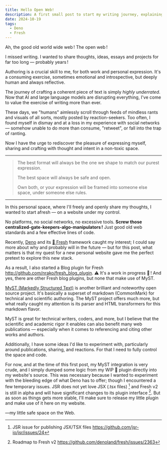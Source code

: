 ```yaml
---
title: Hello Open Web!
description: A first small post to start my writing journey, explaining my motives and what's behind it.
date: 2024-10-19
tags:
  - Deno
  - Fresh
---
```


Ah, the good old world wide web&thinsp;! The open web&thinsp;!

I missed writing. I wanted to share thoughts, ideas, essays and projects for far
too long — probably years&thinsp;!

Authoring is a crucial skill to me, for both work and personal expression. It's
a consuming exercise, sometimes emotional and introspective, but deeply human
and always reflective.

The journey of crafting a coherent piece of text is simply _highly underrated_.
Now that AI and large language models are disrupting everything, I've come to
value the exercise of writing more than ever.

These days, we "humans" aimlessly scroll through feeds of mindless rants and
visuals of all sorts, mostly posted by reaction-seekers. Too often, I found
myself in dismay and at a loss in my experience with social networks — somehow
unable to do more than consume, "retweet", or fall into the trap of ranting.

Now I have the urge to rediscover the pleasure of expressing myself, sharing and
crafting with thought and intent in a non-toxic space.

---

> The best format will always be the one we shape to match our purest
> expression.
>
> The best space will always be safe and open.
>
> Own both, or your expression will be framed into someone else space, under
> someone else rules.

---

In this personal space, where I'll freely and openly share my thoughts, I wanted
to start afresh — on a website under my control.

No platforms, no social networks, no excessive tools. **Screw those
centralized-gate-keepers-algo-manipulators&thinsp;!** Just good old web
standards and a few effective lines of code.

Recently, [Deno](https://deno.com) and its [🍋 Fresh](https://fresh.deno.dev)
framework caught my interest; I could say more about why and probably will in
the future — but for this post, what matters is that my quest for a new personal
website gave me the perfect pretext to explore this new stack.

As a result, I also started a Blog plugin for Fresh
http://github.com/nrako/fresh_blog_plugin. ⚠️ It's a work in progress
🚧&thinsp;! And yes, there are other Fresh blog plugins, but none that make use
of MyST.

[MyST (Markedly Structured Text)](https://mystmd.org) is another brilliant and
noteworthy open source project. It's basically a superset of markdown
(CommonMark) for technical and scientific authoring. The MyST project offers
much more, but what really caught my attention is its parser and HTML
transformers for this markdown flavor.

MyST is great for technical writers, coders, and more, but I believe that the
scientific and academic rigor it enables can also benefit many web publications
— especially when it comes to referencing and citing other works and authors.

Additionally, I have some ideas I'd like to experiment with, particularly around
publications, sharing, and reactions. For that I need to fully control the space
and code.

For now, and at the time of this first post, my MyST integration is very crude,
and I simply dumped some logic from my WIP 🚧 plugin directly into my website's
source. This was necessary because I wanted to experiment with the bleeding edge
of what Deno has to offer; though I encountered a few temporary issues. JSR does
not yet love JSX (.tsx files) [^issue-jsr] and Fresh v2 is still in alpha and
will have significant changes to its plugin interface [^fresh-roadmap]. But as
soon as things gets more stable, I'll make sure to release my little plugin and
make use of it here on my website.

—my little safe space on the Web.

[^issue-jsr]: JSR issue for publishing JSX/TSX files
    https://github.com/jsr-io/jsr/issues/24

[^fresh-roadmap]: Roadmap to Fresh v2
    https://github.com/denoland/fresh/issues/2363
